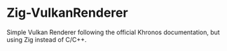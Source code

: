 # Zig-VulkanRenderer
Simple Vulkan Renderer following the official Khronos documentation, but using Zig instead of C/C++.
